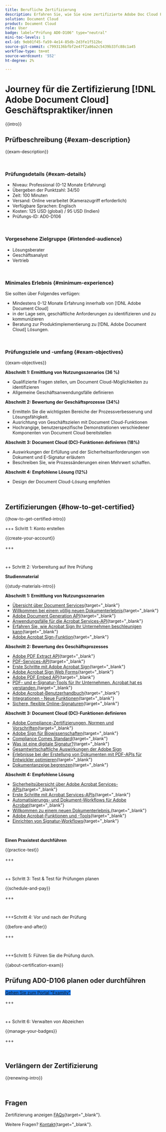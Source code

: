 ```yaml
---
title: Berufliche Zertifizierung
description: Erfahren Sie, wie Sie eine zertifizierte Adobe Doc Cloud Professional werden.
solution: Document Cloud
product: Document Cloud
role: User
badge: label="Prüfung AD0-D106" type="neutral"
mini-toc-levels: 1
exl-id: 9eb01f45-fa59-4e14-85db-2d3fe1f512bc
source-git-commit: c7993136bfbf2e47f2a86a2c5439b33fc88c1a45
workflow-type: tm+mt
source-wordcount: '552'
ht-degree: 2%

---
```


# Journey für die Zertifizierung [!DNL Adobe Document Cloud] Geschäftspraktiker/innen

{{intro}}

## Prüfbeschreibung {#exam-description}

{{exam-description}}

<br>

### Prüfungsdetails {#exam-details}

* Niveau: Professional (0-12 Monate Erfahrung)
* Übergeben der Punktzahl: 34/50
* Zeit: 100 Minuten
* Versand: Online verarbeitet (Kamerazugriff erforderlich)
* Verfügbare Sprachen: Englisch
* Kosten: 125 USD (global) / 95 USD (Indien)
* Prüfungs-ID: AD0-D106

<br>

### Vorgesehene Zielgruppe {#intended-audience}

* Lösungsberater
* Geschäftsanalyst
* Vertrieb

<br>

### Minimales Erlebnis {#minimum-experience}

Sie sollten über Folgendes verfügen:

* Mindestens 0-12 Monate Erfahrung innerhalb von [!DNL Adobe Document Cloud]
* in der Lage sein, geschäftliche Anforderungen zu identifizieren und zu kommunizieren
* Beratung zur Produktimplementierung zu [!DNL Adobe Document Cloud] Lösungen.

<br>

### Prüfungsziele und -umfang {#exam-objectives}

{{exam-objectives}}

**Abschnitt 1: Ermittlung von Nutzungsszenarios (36 %)**

* Qualifizierte Fragen stellen, um Document Cloud-Möglichkeiten zu identifizieren
* Allgemeine Geschäftsanwendungsfälle definieren

**Abschnitt 2: Bewertung der Geschäftsprozesse (34%)**

* Ermitteln Sie die wichtigsten Bereiche der Prozessverbesserung und Lösungsfähigkeit.
* Ausrichtung von Geschäftszielen mit Document Cloud-Funktionen
* Hochrangige, benutzerspezifische Demonstrationen verschiedener Komponenten von Document Cloud bereitstellen

**Abschnitt 3: Document Cloud (DC)-Funktionen definieren (18%)**

* Auswirkungen der Erfüllung und der Sicherheitsanforderungen von Dokument und E-Signatur erläutern
* Beschreiben Sie, wie Prozessänderungen einen Mehrwert schaffen.

**Abschnitt 4: Empfohlene Lösung (12%)**

* Design der Document Cloud-Lösung empfehlen

<br>

## Zertifizierungen {#how-to-get-certified}

{{how-to-get-certified-intro}}

+++ Schritt 1: Konto erstellen

{{create-your-account}}

+++

<br>

++ Schritt 2: Vorbereitung auf Ihre Prüfung

**Studienmaterial**

{{study-materials-intro}}

**Abschnitt 1: Ermittlung von Nutzungsszenarien**

* [Übersicht über Document Services](https://developer.adobe.com/document-services/docs/overview/){target="_blank"}
* [Willkommen bei einem völlig neuen Dokumenterlebnis](https://www.adobe.com/documentcloud.html){target="_blank"}
* [Adobe Document Generation API](https://developer.adobe.com/document-services/apis/doc-generation){target="_blank"}
* [Anwendungsfälle für die Acrobat Services-API](https://developer.adobe.com/document-services/use-cases/agreements-and-contracts/legal-contracts/){target="_blank"}
* [Erfahren Sie, wie Acrobat Sign Ihr Unternehmen beschleunigen kann](https://www.adobe.com/sign.html){target="_blank"}
* [Adobe Acrobat Sign-Funktion](https://www.adobe.com/sign/features.html){target="_blank"}

**Abschnitt 2: Bewertung des Geschäftsprozesses**

* [Adobe PDF Extract API](https://developer.adobe.com/document-services/apis/pdf-extract/){target="_blank"}
* [PDF-Services-API](https://developer.adobe.com/document-services/docs/apis/){target="_blank"}
* [Erste Schritte mit Adobe Acrobat Sign](https://helpx.adobe.com/sign/using/get-started-guide.html){target="_blank"}
* [Adobe Acrobat Sign Web Forms](https://helpx.adobe.com/sign/config/web-forms.html){target="_blank"}
* [Adobe PDF Embed API](https://developer.adobe.com/document-services/apis/pdf-embed/){target="_blank"}
* [PDF- und e-Signatur-Tools für Ihr Unternehmen. Acrobat hat es verstanden.](https://www.adobe.com/acrobat/business.html){target="_blank"}
* [Adobe Acrobat-Benutzerhandbuch](https://helpx.adobe.com/de/acrobat/user-guide.html){target="_blank"}
* [Integrationen - Neue Funktionen](https://experienceleague.adobe.com/docs/document-cloud-learn/sign-learning-hub/integrations/integrations-overview.html#what%E2%80%99s-new){target="_blank"}
* [Sichere, flexible Online-Signaturen](https://www.adobe.com/sign/online-signature.html){target="_blank"}

**Abschnitt 3: Document Cloud (DC)-Funktionen definieren**

* [Adobe Compliance-Zertifizierungen, Normen und Vorschriften](https://www.adobe.com/trust/compliance/compliance-list.html){target="_blank"}
* [Adobe Sign für Biowissenschaften](https://www.adobe.com/content/dam/dx-dc/en/pdfs/adobe-sign-life-sciences-solution-brief-ue.pdf){target="_blank"}
* [Compliance Comes Standard](https://www.adobe.com/documentcloud/resources/compliance.html){target="_blank"}
* [Was ist eine digitale Signatur?](https://www.adobe.com/sign/digital-signatures.html){target="_blank"}
* [Gesamtwirtschaftliche Auswirkungen der Adobe Sign](https://www.adobe.com/content/dam/dx-dc/pdf/total-economic-impact-adobe-sign-ue.pdf)
* [Erlebnisse bei der Erstellung von Dokumenten mit PDF-APIs für Entwickler optimieren](https://developer.adobe.com/document-services){target="_blank"}
* [Dokumentanzeige begrenzen](https://helpx.adobe.com/sign/using/limited-document-visibility.html){target="_blank"}

**Abschnitt 4: Empfohlene Lösung**

* [Sicherheitsübersicht über Adobe Acrobat Services-APIs](https://www.adobe.com/content/dam/cc/en/trust-center/ungated/whitepapers/doc-cloud/adobe-document-services-security-overview.pdf){target="_blank"}
* [Erste Schritte mit Acrobat Services-APIs](https://documentservices.adobe.com/dc-integration-creation-app-cdn/main.html){target="_blank"}
* [Automatisierungs- und Dokument-Workflows für Adobe Acrobat](https://helpx.adobe.com/acrobat/kb/automation-and-document-workflows.html){target="_blank"}
* [Willkommen zu einem neuen Dokumenterlebnis.](https://www.adobe.com/documentcloud.html){target="_blank"}
* [Adobe Acrobat-Funktionen und -Tools](https://www.adobe.com/acrobat/features.html){target="_blank"}
* [Einrichten von Signatur-Workflows](https://helpx.adobe.com/ca/sign/using/workflow-designer-signature-workflow.html){target="_blank"}

<br>

**Einen Praxistest durchführen**

{{practice-test}}

+++

<br>

++ Schritt 3: Test &amp; Test für Prüfungen planen

{{schedule-and-pay}}

+++

<br>

+++Schritt 4: Vor und nach der Prüfung

{{before-and-after}}

+++

<br>

+++Schritt 5: Führen Sie die Prüfung durch.

{{about-certification-exam}}

## Prüfung AD0-D106 planen oder durchführen

<a href="https://www.certmetrics.com/adobe/candidate/examity_sso.aspx?eid=AD0-D106" target="_blank" class="spectrum-Button spectrum-Button--fill spectrum-Button--accent spectrum-Button--sizeM is-margin-bottom-big-big at-element-click-tracking" style="background-color:#1473E6">

<span class="spectrum-Button-label has-no-wrap">
   Gehen Sie zum Portal "Examity"
</span>
</a>

+++

<br>

++ Schritt 6: Verwalten von Abzeichen

{{manage-your-badges}}

+++

<br>

## Verlängern der Zertifizierung

{{renewing-intro}}

<br>

## Fragen

Zertifizierung anzeigen [FAQs](https://experienceleague.adobe.com/docs/certification/certification/faq.html){target="_blank"}.

Weitere Fragen? [Kontakt](mailto:certif@adobe.com){target="_blank"}.